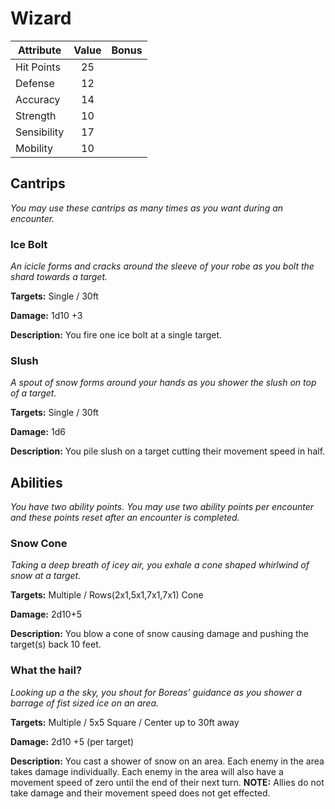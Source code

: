 # Wizard

  |Attribute|Value|Bonus|
  |---| :---: | :---: |
  |Hit Points|25|<center> </center>|
  |Defense|12|<center> </center>|
  |Accuracy|14|<center> </center>|
  |Strength|10|<center> </center>|
  |Sensibility|17|<center> </center>|
  |Mobility|10|<center> </center>|

## Cantrips
  _You may use these cantrips as many times as you want during an encounter._

### Ice Bolt

  _An icicle forms and cracks around the sleeve of your robe as you bolt the shard towards a target._

  **Targets:** Single / 30ft

  **Damage:** 1d10 +3

  **Description:** You fire one ice bolt at a single target.

### Slush

  _A spout of snow forms around your hands as you shower the slush on top of a target._

  **Targets:** Single / 30ft

  **Damage:** 1d6

  **Description:** You pile slush on a target cutting their movement speed in half.

## Abilities
  _You have two ability points.  You may use two ability points per encounter and these points reset after an encounter is completed._

### Snow Cone

  _Taking a deep breath of icey air, you exhale a cone shaped whirlwind of snow at a target._

  **Targets:** Multiple / Rows(2x1,5x1,7x1,7x1) Cone

  **Damage:** 2d10+5

  **Description:** You blow a cone of snow causing damage and pushing the target(s) back 10 feet.

### What the hail?

  _Looking up a the sky, you shout for Boreas' guidance as you shower a barrage of fist sized ice on an area._

  **Targets:** Multiple / 5x5 Square / Center up to 30ft away

  **Damage:** 2d10 +5 (per target)

  **Description:** You cast a shower of snow on an area.  Each enemy in the area takes damage individually.  Each enemy in the area will also have a movement speed of zero until the end of their next turn. **NOTE:** Allies do not take damage and their movement speed does not get effected.
